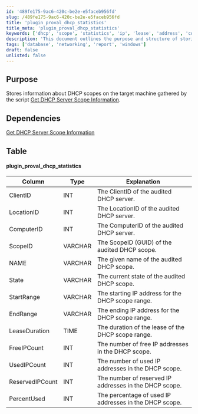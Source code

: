 ```yaml
---
id: '489fe175-9ac6-420c-be2e-e5faceb956fd'
slug: /489fe175-9ac6-420c-be2e-e5faceb956fd
title: 'plugin_proval_dhcp_statistics'
title_meta: 'plugin_proval_dhcp_statistics'
keywords: ['dhcp', 'scope', 'statistics', 'ip', 'lease', 'address', 'computer', 'client']
description: 'This document outlines the purpose and structure of storing information about DHCP scopes on the target machine, as gathered by the script Get DHCP Server Scope Information. It includes details about the dependencies and a comprehensive table of the data collected, including client IDs, location IDs, and IP address ranges.'
tags: ['database', 'networking', 'report', 'windows']
draft: false
unlisted: false
---
```


## Purpose

Stores information about DHCP scopes on the target machine gathered by the script [Get DHCP Server Scope Information](<../scripts/Get DHCP Server Scope Information.md>).

## Dependencies

[Get DHCP Server Scope Information](<../scripts/Get DHCP Server Scope Information.md>)

## Table

#### plugin_proval_dhcp_statistics

| Column            | Type    | Explanation                                               |
|-------------------|---------|----------------------------------------------------------|
| ClientID          | INT     | The ClientID of the audited DHCP server.                 |
| LocationID        | INT     | The LocationID of the audited DHCP server.               |
| ComputerID        | INT     | The ComputerID of the audited DHCP server.               |
| ScopeID           | VARCHAR | The ScopeID (GUID) of the audited DHCP scope.           |
| NAME              | VARCHAR | The given name of the audited DHCP scope.                |
| State             | VARCHAR | The current state of the audited DHCP scope.             |
| StartRange        | VARCHAR | The starting IP address for the DHCP scope range.       |
| EndRange          | VARCHAR | The ending IP address for the DHCP scope range.         |
| LeaseDuration     | TIME    | The duration of the lease of the DHCP scope range.      |
| FreeIPCount       | INT     | The number of free IP addresses in the DHCP scope.      |
| UsedIPCount       | INT     | The number of used IP addresses in the DHCP scope.      |
| ReservedIPCount    | INT     | The number of reserved IP addresses in the DHCP scope.  |
| PercentUsed       | INT     | The percentage of used IP addresses in the DHCP scope.  |


